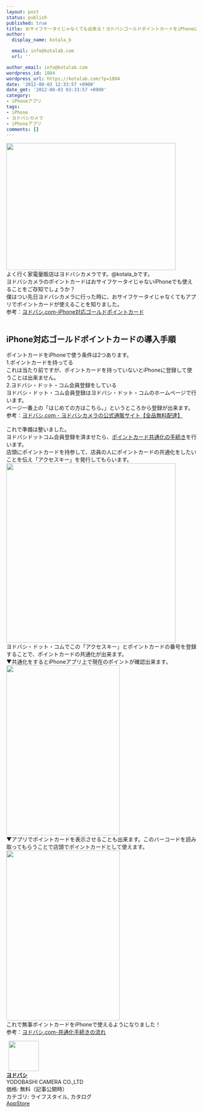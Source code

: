 ```yaml
---
layout: post
status: publish
published: true
title: おサイフケータイじゃなくても出来る！ヨドバシゴールドポイントカードをiPhoneに入れる方法！
author:
  display_name: kotala_b

  email: info@kotalab.com
  url: ''

author_email: info@kotalab.com
wordpress_id: 1804
wordpress_url: https://kotalab.com/?p=1804
date: '2012-08-03 12:33:57 +0900'
date_gmt: '2012-08-03 03:33:57 +0900'
category:
- iPhoneアプリ
tags:
- iPhone
- ヨドバシカメラ
- iPhoneアプリ
comments: []
---
```

<p><a href="https://kotalab.com/wp-content/uploads/yodobashi_120803.jpg" target="_blank"><img src="https://kotalab.com/wp-content/uploads/yodobashi_120803.jpg" alt="" title="yodobashi_120803" width="448" height="336" class="alignnone size-full wp-image-1805" /></a><br />
よく行く家電量販店はヨドバシカメラです。@kotala_bです。<br />
ヨドバシカメラのポイントカードはおサイフケータイじゃないiPhoneでも使えることをご存知でしょうか？<br />
僕はつい先日ヨドバシカメラに行った時に、おサイフケータイじゃなくてもアプリでポイントカードが使えることを知りました。<br />
参考：<a href="http://www.yodobashi.com/ec/support/member/pointservice/gold/about/iphone/" target="_blank">ヨドバシ.com-iPhone対応ゴールドポイントカード</a><br style="clear:both;" /><br />
</p>
<!--more-->
<h2>iPhone対応ゴールドポイントカードの導入手順</h2>
<p>ポイントカードをiPhoneで使う条件は2つあります。<br />
1.ポイントカードを持ってる<br />
これは当たり前ですが、ポイントカードを持っていないとiPhoneに登録して使うことは出来ません。<br />
2.ヨドバシ・ドット・コム会員登録をしている<br />
ヨドバシ・ドット・コム会員登録はヨドバシ・ドット・コムのホームページで行います。<br />
ページ一番上の「はじめての方はこちら。」というところから登録が出来ます。<br />
参考：<a href="http://www.yodobashi.com/" target="_blank">ヨドバシ.com - ヨドバシカメラの公式通販サイト【全品無料配達】</a><br style="clear:both;" /><br />
これで準備は整いました。<br />
ヨドバシドットコム会員登録を済ませたら、<a href="http://www.yodobashi.com/ec/support/member/pointservice/gold/common/flow/index.html" target="_blank">ポイントカード共通化の手続き</a>を行います。<br />
店頭にポイントカードを持参して、店員の人にポイントカードの共通化をしたいことを伝え「アクセスキー」を発行してもらいます。<br />
<a href="https://kotalab.com/wp-content/uploads/yodobashi_120803_01.jpg" target="_blank"><img src="https://kotalab.com/wp-content/uploads/yodobashi_120803_01.jpg" alt="" title="yodobashi_120803_01" width="448" height="475" class="alignnone size-full wp-image-1807" /></a><br />
ヨドバシ・ドット・コムでこの「アクセスキー」とポイントカードの番号を登録することで、ポイントカードの共通化が出来ます。<br />
▼共通化をするとiPhoneアプリ上で現在のポイントが確認出来ます。<br />
<a href="https://kotalab.com/wp-content/uploads/yodobashi_120803_02.jpg" target="_blank"><img src="https://kotalab.com/wp-content/uploads/yodobashi_120803_02.jpg" alt="" title="yodobashi_120803_02" width="300" height="450" class="alignnone size-full wp-image-1810" /></a><br />
▼アプリでポイントカードを表示させることも出来ます。このバーコードを読み取ってもらうことで店頭でポイントカードとして使えます。<br />
<a href="https://kotalab.com/wp-content/uploads/yodobashi_120803_03.jpg" target="_blank"><img src="https://kotalab.com/wp-content/uploads/yodobashi_120803_03.jpg" alt="" title="yodobashi_120803_03" width="300" height="450" class="alignnone size-full wp-image-1809" /></a><br />
これで無事ポイントカードをiPhoneで使えるようになりました！<br />
参考：<a href="http://www.yodobashi.com/ec/support/member/pointservice/gold/common/flow/index.html" target="_blank">ヨドバシ.com-共通化手続きの流れ</a><br style="clear:both;" /></p>
<div class="applink">
<div class="applinkimg"><a href="https://itunes.apple.com/jp/app/yodobashi/id549050663?mt=8&uo=4&at=10l4yU" rel="nofollow" target="_blank"><img hspace="6" src="http://a1323.phobos.apple.com/us/r30/Purple6/v4/c2/68/a3/c268a385-ceb9-71cd-c8db-8fd4fef7293e/mzl.qxpmfmtu.png" width="80" /></a></div>
<div class="applinktext">
<div class="applinktitle"><strong><a href="https://itunes.apple.com/jp/app/yodobashi/id549050663?mt=8&uo=4&at=10l4yU" rel="nofollow" target="_blank">ヨドバシ</a></strong></div>
<div class="applinkinfo">YODOBASHI CAMERA CO.,LTD</div>
<div class="applinkinfo">価格: 無料（記事公開時）</div>
<div class="applinkinfo">カテゴリ: ライフスタイル, カタログ</div>
</div>
<div class="clear"></div>
<div class="appstorelink"><a href="https://itunes.apple.com/jp/app/yodobashi/id549050663?mt=8&uo=4&at=10l4yU" rel="nofollow" target="_blank">AppStore</a></div>
</div>
